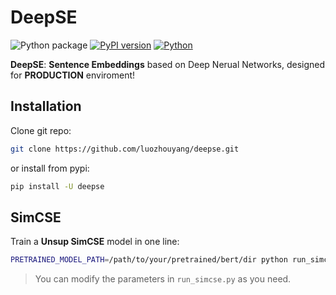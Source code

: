 # DeepSE

![Python package](https://github.com/luozhouyang/DeepSE/workflows/Python%20package/badge.svg)
[![PyPI version](https://badge.fury.io/py/deepse.svg)](https://badge.fury.io/py/deepse)
[![Python](https://img.shields.io/pypi/pyversions/deepse.svg?style=plastic)](https://badge.fury.io/py/deepse)

**DeepSE**: **Sentence Embeddings** based on Deep Nerual Networks, designed for **PRODUCTION** enviroment!

## Installation

Clone git repo:

```bash
git clone https://github.com/luozhouyang/deepse.git
```

or install from pypi:

```bash
pip install -U deepse
```

## SimCSE

Train a **Unsup SimCSE** model in one line:
```bash
PRETRAINED_MODEL_PATH=/path/to/your/pretrained/bert/dir python run_simcse.py
```

> You can modify the parameters in `run_simcse.py` as you need.


